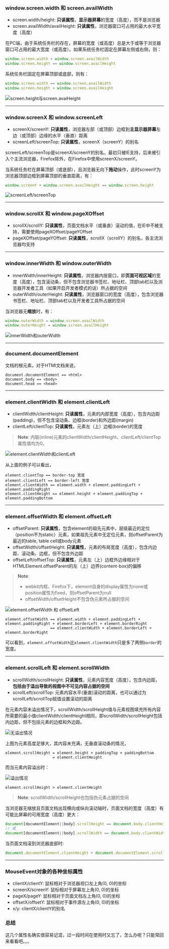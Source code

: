 ### window.screen.width 和 screen.availWidth
- screen.width/height: **只读属性**，**显示器屏幕**的宽度（高度），而不是浏览器
- screen.availWidth/availHeight: **只读属性**，浏览器窗口可占用的最大水平宽度（高度）

在PC端，由于系统任务栏的存在，屏幕的宽度（或高度）总是大于或等于浏览器窗口可占用的最大宽度（或高度）。如果系统任务栏固定在屏幕左侧或右侧，则：
```js
window.screen.width > window.screen.availWidth
window.screen.height == window.screen.availHeight
```
系统任务栏固定在屏幕顶部或底部，则有：
```js
window.screen.width == window.screen.availWidth
window.screen.height > window.screen.availHeight
```
![screen.height与screen.avaiHeight](https://pic.downk.cc/item/5e5ffc0498271cb2b8494f35.jpg)

___
### window.screenX 和 window.screenLeft
- screenX/screenY: **只读属性**，浏览器左部（或顶部）边框到**主显示器屏幕**左边（或顶部）边缘的水平（垂直）距离
- screenLeft/screenTop: **只读属性**，screenX（screenY）的别名

screenLeft/screenTop是screenX/screenY的别名，最初只被IE支持，后来被引入个主流浏览器，Firefox除外，在Firefox中使用screenX/screenY。

当系统任务栏在屏幕顶部（或底部），且浏览器无向下**拖动**操作，此时screenY为浏览器顶部边框到屏幕顶部的垂直距离，有：
```js
window.screenY + window.screen.availHeight == window.screen.height
```

![screenLeft/screenTop](https://pic.downk.cc/item/5e5fecb498271cb2b8452311.jpg)

___
### window.scrollX 和 window.pageXOffset
- scrollX/scrollY: **只读属性**，页面文档水平（或垂直）滚动的值，在IE中不被支持，需要使用pageXOffset/pageYOffset
- pageXOffset/pageYOffset: **只读属性**，scrollX（scrollY）的别名，各主流浏览器均支持

___
### window.innerWidth 和 window.outerWidth
- innerWidth/innerHeight: **只读属性**，浏览器内层窗口，即**页面可视区域**的宽度（高度），包含滚动条，但不包含浏览器书签栏、地址栏、顶部tab栏以及浏览器开发者工具（如果开启开发者模式的话）所占据的空间
- outerWidth/outerHeight: **只读属性**，浏览器窗口的宽度（高度），包含浏览器书签栏、地址栏、顶部tab栏以及开发者工具所占据的空间

当浏览器无**缩放**时，有：
```js
window.outerWidth = window.screen.availWidth
window.outerHeight = window.screen.availHeight
```

![innerWidth和outerWidth](https://pic.downk.cc/item/5e5ffae798271cb2b848f4d6.jpg)

___
### document.documentElement
文档的根元素，对于HTMl文档来说，
```
document.documentElement == <html>
document.body == <body>
document.head == <head>
```

___
### element.clientWidth 和 element.clientLeft
- clientWidth/clientHeight: **只读属性**，元素的内部宽度（高度），包含内边距(padding)，但不包含滚动条、边框(border)和外边距(margin)
- clientLeft/clientTop: **只读属性**，元素左（上）边框(border)的宽度

> **Note**: 内联(inline)元素的clientWidth/clientHeight、clientLeft/clientTop属性值均为0。

![element.clientWidth和clientLeft](https://pic.downk.cc/item/5e6111ac98271cb2b8cc7c1f.jpg)

从上面的例子可以看出，
```
element.clientTop == border-top 宽度
element.clientLeft == border-left 宽度
element.clientWidth == element.width + element.paddingLeft + element.paddingRight
element.clientHeight == element.height + element.paddingTop + element.paddingBottom
```
___
### element.offsetWidth 和 element.offsetLeft
- offsetParent: **只读属性**，包含element的祖先元素中，层级最近的定位（position不为static）元素，如果祖先元素中无定位元素，则offsetParent为最近的table, table cell或body元素
- offsetWidth/offsetHeight: **只读属性**，元素的布局宽度（高度），包含内边距、滚动条、边框，但不包含外边距
- offsetLeft/offsetTop: **只读属性**，元素左（上）边框外边缘相对于HTMLElement.offsetParent的左（上）边界(content-box)的偏移

> **Note**: 
> - webkit内核、Firefox下，element自身的display属性为none或position属性为fixed，则offsetParent为null
> - offsetWidth/offsetHeight不包含伪元素所占据的空间

![element.offsetWidth 和 offsetLeft](https://pic.downk.cc/item/5e61184b98271cb2b8cf27d9.jpg)

```
element.offsetWidth == element.width + element.paddingLeft + element.paddingRight + element.borderLeft + element.borderRight
                    == element.clientWidth + element.borderLeft + element.borderRight
```

可以看到，`element.offsetWidth`比`element.clientWidth`只是多了两侧`border`的宽度。

___
### element.scrollLeft 和 element.scrollWidth
- scrollWidth/scrollHeight: **只读属性**，元素内容宽度（高度），包含内边距，**包括由于溢出导致的视图中不可见内容占据的空间**
- scrollLeft/scrollTop: 元素内容水平(垂直)滚动的距离，也可以通过为scrollLeft/scrollTop赋值设置滚动的距离

在元素内容未溢出情况下，scrollWidth/scrollHeight值与元素视图填充所有内容所需要的最小值clientWidth/clientHeight相同，即scrollWidth/scrollHeight包括内边距，但不包括元素的边框和外边距。

![无溢出情况](https://pic.downk.cc/item/5e61260c98271cb2b8d46de1.jpg)

上图为元素高度足够大，其内容未充满，无垂直滚动条的情况，
```
element.scrollHeight = element.height + paddingTop + paddingBottom
                     = element.clientHeight 
```

而当元素内容溢出时：

![溢出情况](https://pic.downk.cc/item/5e61259898271cb2b8d4461d.jpg)

```
element.scrollHeight > element.clientHeight
```

> **Note**: scrollWidth/scrollHeight也包括伪元素占据的空间

当浏览器无缩放且页面文档出现横向或纵向滚动轴时，页面文档的宽度（高度）有可能比屏幕的可用宽度（高度）更大：
```js
document[documentElement||body].scrollHeight == document.body.clientHeight > screen.availHeight > document.documentElement.clientHeight
// 或
document[documentElement||body].scrollWidth == document.body.clientWidth > screen.availWidth > document.documentElement.clientWidth
```
当页面文档滚到浏览器底部时:
```js
document.documentElement.clientHeight + document.documentElement.scrollTop == document.documentElement.scrollHeight
```

___
### MouseEvent对象的各种坐标属性
- clientX/clientY: 鼠标相对于浏览器视口左上角(0, 0)的坐标
- screenX/screenY: 鼠标相对于屏幕左上角(0, 0)的坐标
- pageX/pageY: 鼠标相对于页面文档左上角(0, 0)的坐标
- offsetX/offsetY: 鼠标相对于事件源左上角(0, 0)的坐标
- x/y: clientX/clientY的别名

### 总结
这几个属性名确实很容易记混，过一段时间在使用时又忘了，怎么办呢？只能常回来看看吧。。。
